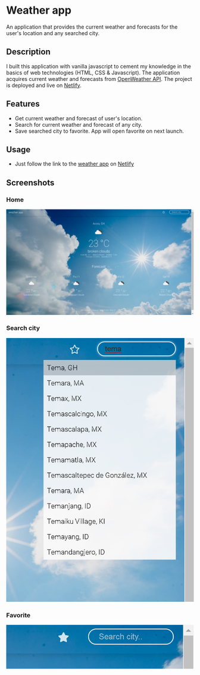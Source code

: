 # Weather app

An application that provides the current weather and forecasts for the user's location and any searched city.

## Description

I built this application with vanilla javascript to cement my knowledge in the basics of web technologies (HTML, CSS & Javascript). The application acquires current weather and forecasts from [OpenWeather API](https://openweathermap.org/api). The project is deployed and live on [Netlify](https://www.netlify.com/).

## Features

- Get current weather and forecast of user's location.
- Search for current weather and forecast of any city.
- Save searched city to favorite. App will open favorite on next launch.

## Usage

- Just follow the link to the [weather app](https://kabaidoo-my-weather-app.netlify.app/) on [Netlify](https://www.netlify.com/)

## Screenshots

### Home

![Home](/images/home.png)

### Search city

![Search city](/images/search.png)

### Favorite

![Favorite city](/images/favorite.png)
